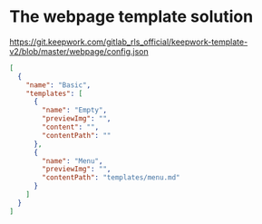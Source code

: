 # The webpage template solution

https://git.keepwork.com/gitlab_rls_official/keepwork-template-v2/blob/master/webpage/config.json
```json
[
  {
    "name": "Basic",
    "templates": [
      {
        "name": "Empty",
        "previewImg": "",
        "content": "",
        "contentPath": ""
      },
      {
        "name": "Menu",
        "previewImg": "",
        "contentPath": "templates/menu.md"
      }
    ]
  }
]

```